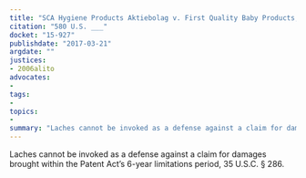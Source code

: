 ```yaml
---
title: "SCA Hygiene Products Aktiebolag v. First Quality Baby Products, LLC"
citation: "580 U.S. ___"
docket: "15-927"
publishdate: "2017-03-21"
argdate: ""
justices:
- 2006alito
advocates:
- 
tags:
- 
topics:
- 
summary: "Laches cannot be invoked as a defense against a claim for damages brought within the Patent Act’s 6-year limitations period, 35 U.S.C. § 286."
---
```

Laches cannot be invoked as a defense against a claim for damages brought within the Patent Act’s 6-year limitations period, 35 U.S.C. § 286.

